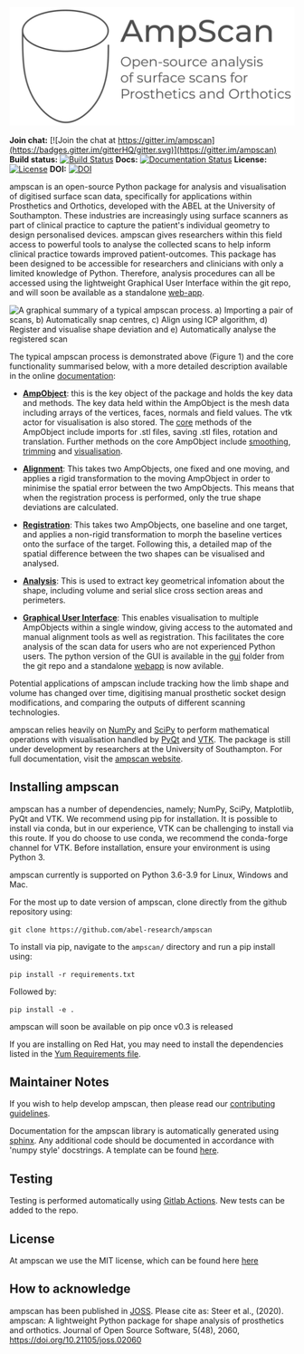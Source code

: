 ![ampscanlogo](docs/ampscan_header.svg)

**Join chat:** [![Join the chat at https://gitter.im/ampscan](https://badges.gitter.im/gitterHQ/gitter.svg)](https://gitter.im/ampscan)
**Build status:** [![Build Status](https://github.com/abel-research/ampscan/actions/workflows/python-package.yml/badge.svg)](https://github.com/abel-research/ampscan/actions/workflows/python-package.yml)
**Docs:** [![Documentation Status](https://readthedocs.org/projects/ampscan/badge/?version=latest)](https://ampscan.readthedocs.io/en/latest/?badge=latest)
**License:** [![License](https://img.shields.io/github/license/abel-research/ampscan)](../master/LICENSE)
**DOI:** [![DOI](https://joss.theoj.org/papers/10.21105/joss.02060/status.svg)](https://doi.org/10.21105/joss.02060)


ampscan is an open-source Python package for analysis and visualisation of digitised surface scan data, specifically for applications within Prosthetics and Orthotics, developed with the ABEL at the University of Southampton. These industries are increasingly using surface scanners as part of clinical practice to capture the patient's individual geometry to design personalised devices. ampscan gives researchers within this field access to powerful tools to analyse the collected scans to help inform clinical practice towards improved patient-outcomes. This package has been designed to be accessible for researchers and clinicians with only a limited knowledge of Python. Therefore, analysis procedures can all be accessed using the lightweight Graphical User Interface within the git repo, and will soon be available as a standalone [web-app](https://github.com/abel-research/ampscan_webapp).

![A graphical summary of a typical ampscan process. a) Importing a pair of scans, b) Automatically snap centres, c) Align using ICP algorithm, d) Register and visualise shape deviation and e) Automatically analyse the registered scan](../master/joss/AmpScan_Overview.png)

The typical ampscan process is demonstrated above (Figure 1) and the core functionality summarised below, with a more detailed description available in the online [documentation](https://ampscan.readthedocs.io/en/latest/):

- **[AmpObject](https://ampscan.readthedocs.io/en/latest/source/core.html)**: this is the key object of the package and holds the key data and methods. The key data held within the AmpObject is the mesh data including arrays of the vertices, faces, normals and field values. The vtk actor for visualisation is also stored. The [core](https://ampscan.readthedocs.io/en/latest/source/core.html) methods of the AmpObject include imports for .stl files, saving .stl files, rotation and translation. Further methods on the core AmpObject include [smoothing](https://ampscan.readthedocs.io/en/latest/source/smooth.html), [trimming](https://ampscan.readthedocs.io/en/latest/source/trim.html) and [visualisation](https://ampscan.readthedocs.io/en/latest/source/ampVis.html). 

- **[Alignment](https://ampscan.readthedocs.io/en/latest/source/align.html)**: This takes two AmpObjects, one fixed and one moving, and applies a rigid transformation to the moving AmpObject in order to minimise the spatial error between the two AmpObjects. This means that when the registration process is performed, only the true shape deviations are calculated.  

- **[Registration](https://ampscan.readthedocs.io/en/latest/source/registration.html)**: This takes two AmpObjects, one baseline and one target, and applies a non-rigid transformation to morph the baseline vertices onto the surface of the target. Following this, a detailed map of the spatial difference between the two shapes can be visualised and analysed. 

- **[Analysis](https://ampscan.readthedocs.io/en/latest/source/analyse.html)**: This is used to extract key geometrical infomation about the shape, including volume and serial slice cross section areas and perimeters. 

- **[Graphical User Interface](../master/gui/ampscanGUI.py)**: This enables visualisation to multiple AmpObjects within a single window, giving access to the automated and manual alignment tools as well as registration. This facilitates the core analysis of the scan data for users who are not experienced Python users. The python version of the GUI is available in the [gui](https://github.com/abel-research/ampscan/tree/master/gui) folder from the git repo and a standalone [webapp](https://ampscan.io/) is now avilable. 

Potential applications of ampscan include tracking how the limb shape and volume has changed over time, digitising manual prosthetic socket design modifications, and comparing the outputs of different scanning technologies. 

ampscan relies heavily on [NumPy](http://www.numpy.org/) and [SciPy](https://www.scipy.org/) to perform mathematical operations with visualisation handled by [PyQt](https://riverbankcomputing.com/software/pyqt/intro) and [VTK](https://www.vtk.org/). The package is still under development by researchers at the University of Southampton. For full documentation, visit the [ampscan website](https://ampscan.readthedocs.io/en/latest/).

Installing ampscan
-------------------

ampscan has a number of dependencies, namely; NumPy, SciPy, Matplotlib, PyQt and VTK. We recommend using pip for installation. It is possible to install via conda, but in our experience, VTK can be challenging to install via this route. If you do choose to use conda, we recommend the conda-forge channel for VTK. Before installation, ensure your environment is using Python 3. 

ampscan currently is supported on Python 3.6-3.9 for Linux, Windows and Mac.

For the most up to date version of ampscan, clone directly from the github repository using:

``git clone https://github.com/abel-research/ampscan``

To install via pip, navigate to the `ampscan/` directory and run a pip install using:

``pip install -r requirements.txt``

Followed by:

``pip install -e .``

ampscan will soon be available on pip once v0.3 is released 

If you are installing on Red Hat, you may need to install the dependencies listed in the [Yum Requirements file](yum_requirements.txt).

Maintainer Notes
----------------

If you wish to help develop ampscan, then please read our [contributing guidelines](CONTRIBUTING.md).

Documentation for the ampscan library is automatically generated using 
[sphinx](http://www.sphinx-doc.org/en/master/). Any additional code should be documented in 
accordance with 'numpy style' docstrings. A template can be found 
[here](https://www.numpy.org/devdocs/docs/howto_document.html#example).

Testing
-------

Testing is performed automatically using [Gitlab Actions](https://github.com/abel-research/ampscan/actions). New tests can be added to the repo. 


License
--------

At ampscan we use the MIT license, which can be found here [here](../master/LICENSE)

How to acknowledge
------------------

ampscan has been published in [JOSS](https://doi.org/10.21105/joss.02060). 
Please cite as:
Steer et al., (2020). ampscan: A lightweight Python package for shape analysis of prosthetics and orthotics. Journal of Open Source Software, 5(48), 2060, https://doi.org/10.21105/joss.02060
